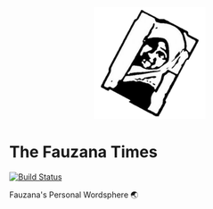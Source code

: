 <div align="center">
  <img src="static/logos/logo-1024.png" alt="Logo" width='200px' height='200px'/>
</div>

# The Fauzana Times

[![Build Status](https://travis-ci.org/fauzana/fauzana.com.svg?branch=dev)](https://travis-ci.org/fauzana/fauzana.com)

Fauzana's Personal Wordsphere 🌏

